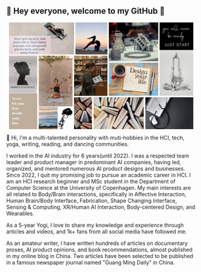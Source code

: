 ## 👋 Hey everyone, welcome to my GitHub 👋
<a href="URL_REDIRECT" target="blank"><img align="center" src="https://github.com/montaneH/MengtingHuang/blob/main/collage.png" height="" /></a>


👋 Hi, I'm a multi-talented personality with muti-hobbies in the HCI, tech, yoga, writing, reading, and dancing communities. 

I worked in the AI industry for 6 years(until 2022). I was a respected team leader and product manager in predominant AI companies, having led, organized, and mentored numerous AI product designs and businesses. Since 2022, I quit my promising job to pursue an academic career in HCI. I am an HCI research beginner and MSc student in the Department of Computer Science at the University of Copenhagen. My main interests are all related to Body/Brain interactions, specifically in Affective Interaction, Human Brain/Body Interface, Fabrication, Shape Changing Interface,  Sensing \& Computing, XR/Human AI Interaction, Body-centered Design, and Wearables.

As a 5-year Yogi, I love to share my knowledge and experience through articles and videos, and 1k+ fans from all social media have followed me. 

As an amateur writer, I have written hundreds of articles on documentary proses, AI product opinions, and book recommendations, almost published in my online blog in China. Two articles have been selected to be published in a famous newspaper journal named "Guang Ming Daily" in China.

